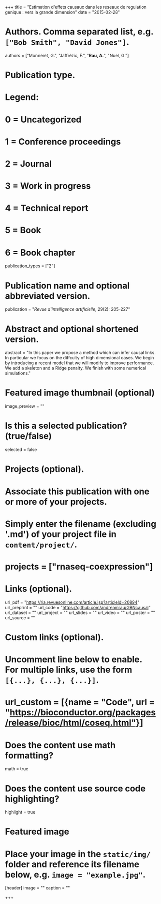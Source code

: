 +++
title = "Estimation d'effets causaux dans les reseaux de regulation genique : vers la grande dimension"
date = "2015-02-28"

# Authors. Comma separated list, e.g. `["Bob Smith", "David Jones"]`.
authors = ["Monneret, G.", "Jaffr&eacute;zic, F.", "**Rau, A.**", "Nuel, G."]

# Publication type.
# Legend:
# 0 = Uncategorized
# 1 = Conference proceedings
# 2 = Journal
# 3 = Work in progress
# 4 = Technical report
# 5 = Book
# 6 = Book chapter
publication_types = ["2"]

# Publication name and optional abbreviated version.
publication = "*Revue d'intelligence artificielle*, 29(2): 205-227"

# Abstract and optional shortened version.
abstract = "In this paper we propose a method which can infer causal links. In particular we focus on the diffculty of high dimensional cases. We begin by introducing a recent model that we will modify to improve performance. We add a skeleton and a Ridge penalty. We finish with some numerical simulations."


# Featured image thumbnail (optional)
image_preview = ""

# Is this a selected publication? (true/false)
selected = false

# Projects (optional).
#   Associate this publication with one or more of your projects.
#   Simply enter the filename (excluding '.md') of your project file in `content/project/`.
# projects = ["rnaseq-coexpression"]

# Links (optional).
url_pdf = "https://ria.revuesonline.com/article.jsp?articleId=20894"
url_preprint = ""
url_code = "https://github.com/andreamrau/GBNcausal"
url_dataset = ""
url_project = ""
url_slides = ""
url_video = ""
url_poster = ""
url_source = ""

# Custom links (optional).
#   Uncomment line below to enable. For multiple links, use the form `[{...}, {...}, {...}]`.
# url_custom = [{name = "Code", url = "https://bioconductor.org/packages/release/bioc/html/coseq.html"}]

# Does the content use math formatting?
math = true

# Does the content use source code highlighting?
highlight = true

# Featured image
# Place your image in the `static/img/` folder and reference its filename below, e.g. `image = "example.jpg"`.
[header]
image = ""
caption = ""

+++

